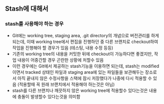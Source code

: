 ## Stash에 대해서

### stash를 사용해야 하는 경우

- Git에는 working tree, staging area, .git directory의 개념으로 버전관리를 하게 되는데, 이때 working tree에서 편집을 진행하던 중 다른 브랜치로 checkout하여 작업을 진행해야 할 경우가 있음 (테스팅, 내용 수정 등등)
- 기존의 working tree의 내용을 커밋한 뒤에 checkout이 가능하다면 좋겠지만, 작업 내용이 어중간할 경우 곤란한 상황에 처할수 있음
- 이런 경우에는 Git에서 제공하는 stash기능을 이용하면 되는데, stash는 modified이면서 tracked 상태인 파일과 staging area에 있는 파일들을 보관해두는 장소로서 아직 끝내지 않은 수정사항을 스택에 잠시 저장했다가 나중에 다시 적용할 수 있음 (적용할때 꼭 원래 브랜치에서 적용해야 하는것은 아님)
- stash를 다른 브랜치나 깨끗하지 않은 working tree에 적용할수 있다는것은 내용에 충돌이 발생할수 있다는것을 의미함
